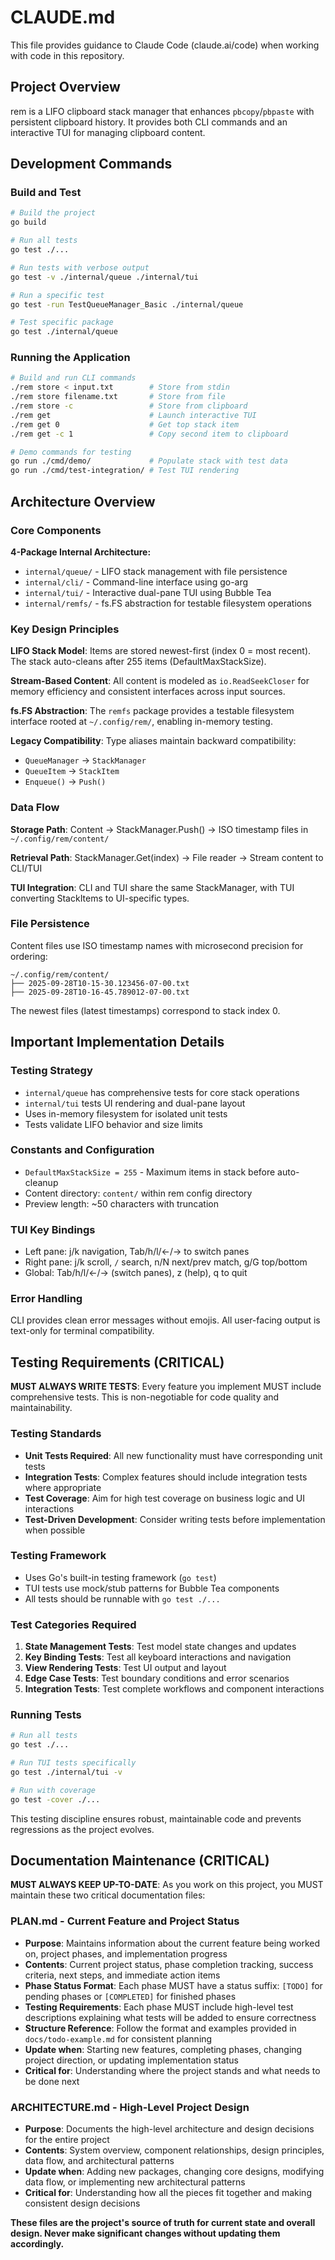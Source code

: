 # CLAUDE.md

This file provides guidance to Claude Code (claude.ai/code) when working with code in this repository.

## Project Overview

rem is a LIFO clipboard stack manager that enhances `pbcopy`/`pbpaste` with persistent clipboard history. It provides both CLI commands and an interactive TUI for managing clipboard content.

## Development Commands

### Build and Test
```bash
# Build the project
go build

# Run all tests
go test ./...

# Run tests with verbose output
go test -v ./internal/queue ./internal/tui

# Run a specific test
go test -run TestQueueManager_Basic ./internal/queue

# Test specific package
go test ./internal/queue
```

### Running the Application
```bash
# Build and run CLI commands
./rem store < input.txt        # Store from stdin
./rem store filename.txt       # Store from file
./rem store -c                 # Store from clipboard
./rem get                      # Launch interactive TUI
./rem get 0                    # Get top stack item
./rem get -c 1                 # Copy second item to clipboard

# Demo commands for testing
go run ./cmd/demo/             # Populate stack with test data
go run ./cmd/test-integration/ # Test TUI rendering
```

## Architecture Overview

### Core Components

**4-Package Internal Architecture:**
- `internal/queue/` - LIFO stack management with file persistence
- `internal/cli/` - Command-line interface using go-arg
- `internal/tui/` - Interactive dual-pane TUI using Bubble Tea
- `internal/remfs/` - fs.FS abstraction for testable filesystem operations

### Key Design Principles

**LIFO Stack Model**: Items are stored newest-first (index 0 = most recent). The stack auto-cleans after 255 items (DefaultMaxStackSize).

**Stream-Based Content**: All content is modeled as `io.ReadSeekCloser` for memory efficiency and consistent interfaces across input sources.

**fs.FS Abstraction**: The `remfs` package provides a testable filesystem interface rooted at `~/.config/rem/`, enabling in-memory testing.

**Legacy Compatibility**: Type aliases maintain backward compatibility:
- `QueueManager` → `StackManager`
- `QueueItem` → `StackItem`
- `Enqueue()` → `Push()`

### Data Flow

**Storage Path**: Content → StackManager.Push() → ISO timestamp files in `~/.config/rem/content/`

**Retrieval Path**: StackManager.Get(index) → File reader → Stream content to CLI/TUI

**TUI Integration**: CLI and TUI share the same StackManager, with TUI converting StackItems to UI-specific types.

### File Persistence

Content files use ISO timestamp names with microsecond precision for ordering:
```
~/.config/rem/content/
├── 2025-09-28T10-15-30.123456-07-00.txt
├── 2025-09-28T10-16-45.789012-07-00.txt
```

The newest files (latest timestamps) correspond to stack index 0.

## Important Implementation Details

### Testing Strategy
- `internal/queue` has comprehensive tests for core stack operations
- `internal/tui` tests UI rendering and dual-pane layout
- Uses in-memory filesystem for isolated unit tests
- Tests validate LIFO behavior and size limits

### Constants and Configuration
- `DefaultMaxStackSize = 255` - Maximum items in stack before auto-cleanup
- Content directory: `content/` within rem config directory
- Preview length: ~50 characters with truncation

### TUI Key Bindings
- Left pane: j/k navigation, Tab/h/l/←/→ to switch panes
- Right pane: j/k scroll, `/` search, n/N next/prev match, g/G top/bottom
- Global: Tab/h/l/←/→ (switch panes), z (help), q to quit

### Error Handling
CLI provides clean error messages without emojis. All user-facing output is text-only for terminal compatibility.

## Testing Requirements (CRITICAL)

**MUST ALWAYS WRITE TESTS**: Every feature you implement MUST include comprehensive tests. This is non-negotiable for code quality and maintainability.

### Testing Standards
- **Unit Tests Required**: All new functionality must have corresponding unit tests
- **Integration Tests**: Complex features should include integration tests where appropriate
- **Test Coverage**: Aim for high test coverage on business logic and UI interactions
- **Test-Driven Development**: Consider writing tests before implementation when possible

### Testing Framework
- Uses Go's built-in testing framework (`go test`)
- TUI tests use mock/stub patterns for Bubble Tea components
- All tests should be runnable with `go test ./...`

### Test Categories Required
1. **State Management Tests**: Test model state changes and updates
2. **Key Binding Tests**: Test all keyboard interactions and navigation
3. **View Rendering Tests**: Test UI output and layout
4. **Edge Case Tests**: Test boundary conditions and error scenarios
5. **Integration Tests**: Test complete workflows and component interactions

### Running Tests
```bash
# Run all tests
go test ./...

# Run TUI tests specifically
go test ./internal/tui -v

# Run with coverage
go test -cover ./...
```

This testing discipline ensures robust, maintainable code and prevents regressions as the project evolves.

## Documentation Maintenance (CRITICAL)

**MUST ALWAYS KEEP UP-TO-DATE**: As you work on this project, you MUST maintain these two critical documentation files:

### PLAN.md - Current Feature and Project Status
- **Purpose**: Maintains information about the current feature being worked on, project phases, and implementation progress
- **Contents**: Current project status, phase completion tracking, success criteria, next steps, and immediate action items
- **Phase Status Format**: Each phase MUST have a status suffix: `[TODO]` for pending phases or `[COMPLETED]` for finished phases
- **Testing Requirements**: Each phase MUST include high-level test descriptions explaining what tests will be added to ensure correctness
- **Structure Reference**: Follow the format and examples provided in `docs/todo-example.md` for consistent planning
- **Update when**: Starting new features, completing phases, changing project direction, or updating implementation status
- **Critical for**: Understanding where the project stands and what needs to be done next

### ARCHITECTURE.md - High-Level Project Design
- **Purpose**: Documents the high-level architecture and design decisions for the entire project
- **Contents**: System overview, component relationships, design principles, data flow, and architectural patterns
- **Update when**: Adding new packages, changing core designs, modifying data flow, or implementing new architectural patterns
- **Critical for**: Understanding how all the pieces fit together and making consistent design decisions

**These files are the project's source of truth for current state and overall design. Never make significant changes without updating them accordingly.**
